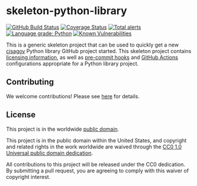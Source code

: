 # skeleton-python-library #

[![GitHub Build Status](https://github.com/cisagov/skeleton-python-library/workflows/build/badge.svg)](https://github.com/cisagov/skeleton-python-library/actions)
[![Coverage Status](https://coveralls.io/repos/github/cisagov/skeleton-python-library/badge.svg?branch=develop)](https://coveralls.io/github/cisagov/skeleton-python-library?branch=develop)
[![Total alerts](https://img.shields.io/lgtm/alerts/g/cisagov/skeleton-python-library.svg?logo=lgtm&logoWidth=18)](https://lgtm.com/projects/g/cisagov/skeleton-python-library/alerts/)
[![Language grade: Python](https://img.shields.io/lgtm/grade/python/g/cisagov/skeleton-python-library.svg?logo=lgtm&logoWidth=18)](https://lgtm.com/projects/g/cisagov/skeleton-python-library/context:python)
[![Known Vulnerabilities](https://snyk.io/test/github/cisagov/skeleton-python-library/develop/badge.svg)](https://snyk.io/test/github/cisagov/skeleton-python-library)

This is a generic skeleton project that can be used to quickly get a
new [cisagov](https://github.com/cisagov) Python library GitHub
project started.  This skeleton project contains [licensing
information](LICENSE), as well as
[pre-commit hooks](https://pre-commit.com) and
[GitHub Actions](https://github.com/features/actions) configurations
appropriate for a Python library project.

## Contributing ##

We welcome contributions!  Please see [here](CONTRIBUTING.md) for
details.

## License ##

This project is in the worldwide [public domain](LICENSE).

This project is in the public domain within the United States, and
copyright and related rights in the work worldwide are waived through
the [CC0 1.0 Universal public domain
dedication](https://creativecommons.org/publicdomain/zero/1.0/).

All contributions to this project will be released under the CC0
dedication. By submitting a pull request, you are agreeing to comply
with this waiver of copyright interest.
